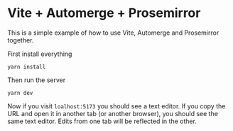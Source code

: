 # Vite + Automerge + Prosemirror

This is a simple example of how to use Vite, Automerge and Prosemirror together.

First install everything

```
yarn install
```

Then run the server

```
yarn dev
```

Now if you visit `loalhost:5173` you should see a text editor. If you copy the
URL and open it in another tab (or another browser), you should see the same
text editor. Edits from one tab will be reflected in the other.
